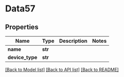# Data57

## Properties
Name | Type | Description | Notes
------------ | ------------- | ------------- | -------------
**name** | **str** |  | 
**device_type** | **str** |  | 

[[Back to Model list]](../README.md#documentation-for-models) [[Back to API list]](../README.md#documentation-for-api-endpoints) [[Back to README]](../README.md)



